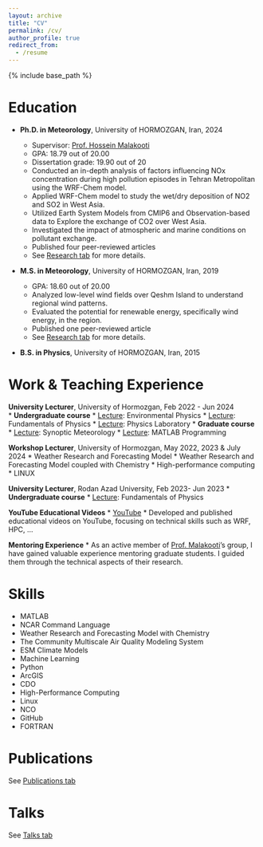 ```yaml
---
layout: archive
title: "CV"
permalink: /cv/
author_profile: true
redirect_from:
  - /resume
---
```


{% include base_path %}

Education
======
* **Ph.D. in Meteorology**, University of HORMOZGAN, Iran, 2024
  * Supervisor: [Prof. Hossein Malakooti](https://scholar.google.com/citations?user=FVVKDnkAAAAJ&hl=en)
  * GPA: 18.79 out of 20.00
  * Dissertation grade: 19.90 out of 20
  * Conducted an in-depth analysis of factors influencing NOx concentration during high pollution episodes in Tehran Metropolitan using the WRF-Chem model.
  * Applied WRF-Chem model to study the wet/dry deposition of NO2 and SO2 in West Asia.
  * Utilized Earth System Models from CMIP6 and Observation-based data to Explore the exchange of CO2 over West Asia.
  * Investigated the impact of atmospheric and marine conditions on pollutant exchange.
  * Published four peer-reviewed articles
  * See [Research tab](https://monazarghamipour.github.io/research/) for more details.
    
* **M.S. in Meteorology**, University of HORMOZGAN, Iran, 2019
  * GPA: 18.60 out of 20.00
  * Analyzed low-level wind fields over Qeshm Island to understand regional wind patterns.
  * Evaluated the potential for renewable energy, specifically wind energy, in the region.
  * Published one peer-reviewed article
  * See [Research tab](https://monazarghamipour.github.io/research/) for more details.
* **B.S. in Physics**, University of HORMOZGAN, Iran, 2015

Work & Teaching Experience
======
  **University Lecturer**, University of Hormozgan, Feb 2022 - Jun 2024<br/>
    *  **Undergraduate course**
         * <ins>Lecture</ins>: Environmental Physics
         * <ins>Lecture</ins>: Fundamentals of Physics
         * <ins>Lecture</ins>: Physics Laboratory
    * **Graduate course**
        * <ins>Lecture</ins>: Synoptic Meteorology
        * <ins>Lecture</ins>: MATLAB Programming

  **Workshop Lecturer**, University of Hormozgan, May 2022, 2023 & July 2024
    * Weather Research and Forecasting Model
    * Weather Research and Forecasting Model coupled with Chemistry
    * High-performance computing
    * LINUX 

  **University Lecturer**, Rodan Azad University, Feb 2023- Jun 2023
    *  **Undergraduate course**
         * <ins>Lecture</ins>: Fundamentals of Physics

  **YouTube Educational Videos**
    * [YouTube](https://www.youtube.com/@MonaZarghamipour)
      * Developed and published educational videos on YouTube, focusing on technical skills such as WRF, HPC, …

  **Mentoring Experience**
    * As an active member of [Prof. Malakooti](https://scholar.google.com/citations?user=FVVKDnkAAAAJ&hl=en)’s group, I have gained valuable experience mentoring graduate students. I guided them through the technical aspects of their research.
  
Skills
======
*	MATLAB	
*	NCAR Command Language      
*	Weather Research and Forecasting Model with Chemistry 
*	The Community Multiscale Air Quality Modeling System
*	ESM Climate Models	
*	Machine Learning
*	Python	
*	ArcGIS
*	CDO	
*	High-Performance Computing
*	Linux	
*	NCO 
*	GitHub	
*	FORTRAN


Publications
======
  See [Publications tab](https://monazarghamipour.github.io/publications/)
  
Talks
======
  See [Talks tab](https://monazarghamipour.github.io/talks/)
  

